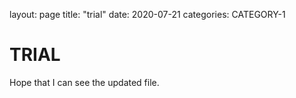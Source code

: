 layout: page
title: "trial"
date: 2020-07-21
categories: CATEGORY-1 

# TRIAL

Hope that I can see the updated file.

        